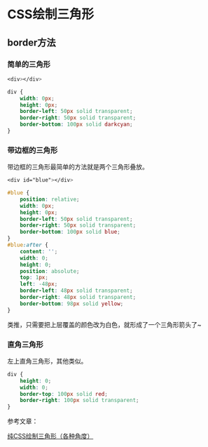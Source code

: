 # CSS绘制三角形

## border方法

### 简单的三角形

```css
<div></div>

div {
    width: 0px;
    height: 0px;
    border-left: 50px solid transparent;
    border-right: 50px solid transparent;
    border-bottom: 100px solid darkcyan;
}
```

### 带边框的三角形

带边框的三角形最简单的方法就是两个三角形叠放。

```css
<div id="blue"></div>

#blue {
    position: relative;
    width: 0px;
    height: 0px;
    border-left: 50px solid transparent;
    border-right: 50px solid transparent;
    border-bottom: 100px solid blue;
}
#blue:after {
    content: '';
    width: 0;
    height: 0;
    position: absolute;
    top: 1px;
    left: -48px;
    border-left: 48px solid transparent;
    border-right: 48px solid transparent;
    border-bottom: 98px solid yellow;
}
```

类推，只需要把上层覆盖的颜色改为白色，就形成了一个三角形箭头了~

### 直角三角形

左上直角三角形，其他类似。

```css
div {
    height: 0;
    width: 0;
    border-top: 100px solid red;
    border-right: 100px solid transparent;
}
```

参考文章：

[纯CSS绘制三角形（各种角度）](https://www.jb51.net/article/42513.htm)